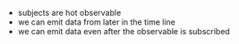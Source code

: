 - subjects are hot observable
- we can emit data from later in the time line
- we can emit data even after the observable is subscribed